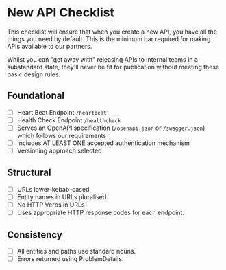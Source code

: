 # New API Checklist

This checklist will ensure that when you create a new API, you have all the things you need by default. This is the minimum bar required for making APIs available to our partners.

Whilst you can "get away with" releasing APIs to internal teams in a substandard state, they'll never be fit for publication without meeting these basic design rules.

## Foundational

- [ ] Heart Beat Endpoint `/heartbeat`
- [ ] Health Check Endpoint `/healthcheck`
- [ ] Serves an OpenAPI specification (`/openapi.json` or `/swagger.json`) which follows our requirements
- [ ] Includes AT LEAST ONE accepted authentication mechanism
- [ ] Versioning approach selected

## Structural

- [ ] URLs lower-kebab-cased
- [ ] Entity names in URLs pluralised
- [ ] No HTTP Verbs in URLs
- [ ] Uses appropriate HTTP response codes for each endpoint.

## Consistency

- [ ] All entities and paths use standard nouns.
- [ ] Errors returned using ProblemDetails.
